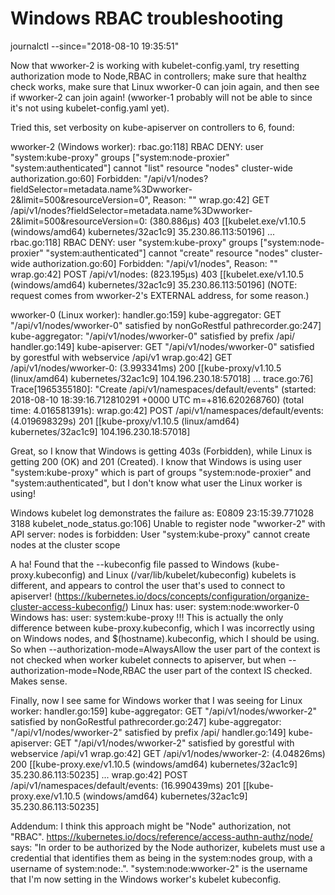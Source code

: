 # Windows RBAC troubleshooting

journalctl --since="2018-08-10 19:35:51"

Now that wworker-2 is working with kubelet-config.yaml, try resetting authorization mode to Node,RBAC in controllers; make sure that healthz check works, make sure that Linux wworker-0 can join again, and then see if wworker-2 can join again! (wworker-1 probably will not be able to since it's not using kubelet-config.yaml yet).

Tried this, set verbosity on kube-apiserver on controllers to 6, found:

wworker-2 (Windows worker):
	rbac.go:118] RBAC DENY: user "system:kube-proxy" groups ["system:node-proxier" "system:authenticated"] cannot "list" resource "nodes" cluster-wide
	authorization.go:60] Forbidden: "/api/v1/nodes?fieldSelector=metadata.name%3Dwworker-2&limit=500&resourceVersion=0", Reason: ""
	wrap.go:42] GET /api/v1/nodes?fieldSelector=metadata.name%3Dwworker-2&limit=500&resourceVersion=0: (380.886µs) 403 [[kubelet.exe/v1.10.5 (windows/amd64) kubernetes/32ac1c9] 35.230.86.113:50196]
	...
	rbac.go:118] RBAC DENY: user "system:kube-proxy" groups ["system:node-proxier" "system:authenticated"] cannot "create" resource "nodes" cluster-wide
	authorization.go:60] Forbidden: "/api/v1/nodes", Reason: ""
	wrap.go:42] POST /api/v1/nodes: (823.195µs) 403 [[kubelet.exe/v1.10.5 (windows/amd64) kubernetes/32ac1c9] 35.230.86.113:50196]
		(NOTE: request comes from wworker-2's EXTERNAL address, for some reason.)

wworker-0 (Linux worker):
	handler.go:159] kube-aggregator: GET "/api/v1/nodes/wworker-0" satisfied by nonGoRestful
	pathrecorder.go:247] kube-aggregator: "/api/v1/nodes/wworker-0" satisfied by prefix /api/
	handler.go:149] kube-apiserver: GET "/api/v1/nodes/wworker-0" satisfied by gorestful with webservice /api/v1
	wrap.go:42] GET /api/v1/nodes/wworker-0: (3.993341ms) 200 [[kube-proxy/v1.10.5 (linux/amd64) kubernetes/32ac1c9] 104.196.230.18:57018]
	...
	trace.go:76] Trace[1965355180]: "Create /api/v1/namespaces/default/events" (started: 2018-08-10 18:39:16.712810291 +0000 UTC m=+816.620268760) (total time: 4.016581391s):
	wrap.go:42] POST /api/v1/namespaces/default/events: (4.019698329s) 201 [[kube-proxy/v1.10.5 (linux/amd64) kubernetes/32ac1c9] 104.196.230.18:57018]

Great, so I know that Windows is getting 403s (Forbidden), while Linux is getting 200 (OK) and 201 (Created). I know that Windows is using user "system:kube-proxy" which is part of groups "system:node-proxier" and "system:authenticated", but I don't know what user the Linux worker is using!

Windows kubelet log demonstrates the failure as:
  E0809 23:15:39.771028    3188 kubelet_node_status.go:106] Unable to register node "wworker-2" with API server: nodes is forbidden: User "system:kube-proxy" cannot create nodes at the cluster scope

A ha! Found that the --kubeconfig file passed to Windows (kube-proxy.kubeconfig) and Linux (/var/lib/kubelet/kubeconfig) kubelets is different, and appears to control the user that's used to connect to apiserver! (https://kubernetes.io/docs/concepts/configuration/organize-cluster-access-kubeconfig/)
	Linux has: user: system:node:wworker-0
	Windows has: user: system:kube-proxy     !!!
This is actually the only difference between kube-proxy.kubeconfig, which I was incorrectly using on Windows nodes, and $(hostname).kubeconfig, which I should be using.
	So when --authorization-mode=AlwaysAllow the user part of the context is not checked when worker kubelet connects to apiserver, but when --authorization-mode=Node,RBAC the user part of the context IS checked. Makes sense.

Finally, now I see same for Windows worker that I was seeing for Linux worker:
	handler.go:159] kube-aggregator: GET "/api/v1/nodes/wworker-2" satisfied by nonGoRestful
	pathrecorder.go:247] kube-aggregator: "/api/v1/nodes/wworker-2" satisfied by prefix /api/
	handler.go:149] kube-apiserver: GET "/api/v1/nodes/wworker-2" satisfied by gorestful with webservice /api/v1
	wrap.go:42] GET /api/v1/nodes/wworker-2: (4.04826ms) 200 [[kube-proxy.exe/v1.10.5 (windows/amd64) kubernetes/32ac1c9] 35.230.86.113:50235]
	...
	wrap.go:42] POST /api/v1/namespaces/default/events: (16.990439ms) 201 [[kube-proxy.exe/v1.10.5 (windows/amd64) kubernetes/32ac1c9] 35.230.86.113:50235]

Addendum: I think this approach might be "Node" authorization, not "RBAC".
https://kubernetes.io/docs/reference/access-authn-authz/node/ says: "In order to
be authorized by the Node authorizer, kubelets must use a credential that
identifies them as being in the system:nodes group, with a username of
system:node:<nodeName>.". "system:node:wworker-2" is the username that I'm now
setting in the Windows worker's kubelet kubeconfig.
